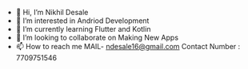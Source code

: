- 👋 Hi, I’m Nikhil Desale
- 👀 I’m interested in Andriod Development
- 🌱 I’m currently learning Flutter and Kotlin
- 💞️ I’m looking to collaborate on Making New Apps
- 📫 How to reach me 
      MAIL- ndesale16@gmail.com
      Contact Number : 7709751546

<!---
ndesale16/ndesale16 is a ✨ special ✨ repository because its `README.md` (this file) appears on your GitHub profile.
You can click the Preview link to take a look at your changes.
--->
